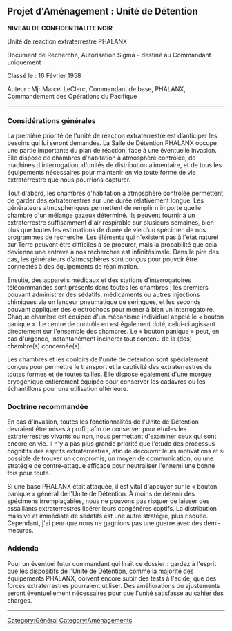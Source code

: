 ## Projet d'Aménagement : Unité de Détention

**NIVEAU DE CONFIDENTIALITE NOIR**

Unité de réaction extraterrestre PHALANX

Document de Recherche, Autorisation Sigma – destiné au Commandant
uniquement

Classé le : 16 Février 1958

Auteur : Mjr Marcel LeClerc, Commandant de base, PHALANX, Commandement
des Opérations du Pacifique

------------------------------------------------------------------------

### Considérations générales

La première priorité de l'unité de réaction extraterrestre est
d’anticiper les besoins qui lui seront demandés. La Salle de Détention
PHALANX occupe une partie importante du plan de réaction, face à une
éventuelle invasion. Elle dispose de chambres d'habitation à atmosphère
contrôlée, de machines d'interrogation, d'unités de distribution
alimentaire, et de tous les équipements nécessaires pour maintenir en
vie toute forme de vie extraterrestre que nous pourrions capturer.

Tout d'abord, les chambres d'habitation à atmosphère contrôlée
permettent de garder des extraterrestres sur une durée relativement
longue. Les générateurs atmosphériques permettent de remplir n'importe
quelle chambre d'un mélange gazeux déterminé. Ils peuvent fournir à un
extraterrestre suffisamment d'air respirable sur plusieurs semaines,
bien plus que toutes les estimations de durée de vie d’un spécimen de
nos programmes de recherche. Les éléments qui n'existent pas à l'état
naturel sur Terre peuvent être difficiles à se procurer, mais la
probabilité que cela devienne une entrave à nos recherches est
infinitésimale. Dans le pire des cas, les générateurs d'atmosphères sont
conçus pour pouvoir être connectés à des équipements de réanimation.

Ensuite, des appareils médicaux et des stations d’interrogatoires
télécommandés sont présents dans toutes les chambres ; les premiers
pouvant administrer des sédatifs, médicaments ou autres injections
chimiques via un lanceur pneumatique de seringues, et les seconds
pouvant appliquer des électrochocs pour mener à bien un interrogatoire.
Chaque chambre est équipée d'un mécanisme individuel appelé le « bouton
panique ». Le centre de contrôle en est également doté, celui-ci
agissant directement sur l'ensemble des chambres. Le « bouton panique »
peut, en cas d'urgence, instantanément incinérer tout contenu de la
(des) chambre(s) concernée(s).

Les chambres et les couloirs de l'unité de détention sont spécialement
conçus pour permettre le transport et la captivité des extraterrestres
de toutes formes et de toutes tailles. Elle dispose également d'une
morgue cryogénique entièrement équipée pour conserver les cadavres ou
les échantillons pour une utilisation ultérieure.

### Doctrine recommandée

En cas d'invasion, toutes les fonctionnalités de l'Unité de Détention
devraient être mises à profit, afin de conserver pour études les
extraterrestres vivants ou non, nous permettant d'examiner ceux qui sont
encore en vie. Il n'y a pas plus grande priorité que l'étude des
processus cognitifs des esprits extraterrestres, afin de découvrir leurs
motivations et si possible de trouver un compromis, un moyen de
communication, ou une stratégie de contre-attaque efficace pour
neutraliser l'ennemi une bonne fois pour toute.

Si une base PHALANX était attaquée, il est vital d'appuyer sur le «
bouton panique » général de l'Unité de Détention. À moins de détenir des
spécimens irremplaçables, nous ne pouvons pas risquer de laisser des
assaillants extraterrestres libérer leurs congénères captifs. La
distribution massive et immédiate de sédatifs est une autre stratégie,
plus risquée. Cependant, j'ai peur que nous ne gagnions pas une guerre
avec des demi-mesures.

### Addenda

Pour un éventuel futur commandant qui lirait ce dossier : gardez à
l'esprit que les dispositifs de l'Unité de Détention, comme la majorité
des équipements PHALANX, doivent encore subir des tests à l'acide, que
des forces extraterrestres pourraient utiliser. Des améliorations ou
ajustements seront éventuellement nécessaires pour que l'unité
satisfasse au cahier des charges.

------------------------------------------------------------------------

[Category:Général](Category:Général "wikilink")
[Category:Aménagements](Category:Aménagements "wikilink")